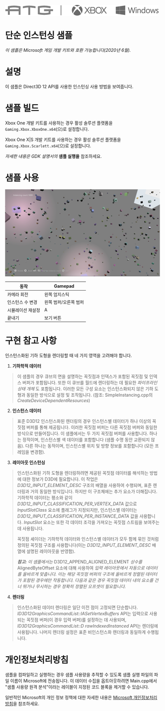 ![](./media/image1.png)

# 단순 인스턴싱 샘플

*이 샘플은 Microsoft 게임 개발 키트와 호환 가능합니다(2020년 6월).*

# 설명

이 샘플은 Direct3D 12 API를 사용한 인스턴싱 사용 방법을 보여줍니다.

# 샘플 빌드

Xbox One 개발 키트를 사용하는 경우 활성 솔루션 플랫폼을 `Gaming.Xbox.XboxOne.x64`(으)로 설정합니다.

Xbox One X|S 개발 키트를 사용하는 경우 활성 솔루션 플랫폼을 `Gaming.Xbox.Scarlett.x64`(으)로 설정합니다.

*자세한 내용은* *GDK 설명서의* __샘플 실행을__ 참조하세요.&nbsp;

# 샘플 사용

![](./media/image3.png)

| 동작 | Gamepad |
|---|---|
| 카메라 회전 | 왼쪽 엄지스틱 |
| 인스턴스 수 변경 | 왼쪽 범퍼/오른쪽 범퍼 |
| 시뮬레이션 재설정 | A |
| 끝내기 | 보기 버튼 |

# 구현 참고 사항

인스턴스화된 기하 도형을 렌더링할 때 네 가지 영역을 고려해야 합니다.

1. **기하학적 데이터**

> 이 샘플의 경우 큐브의 면을 설명하는 꼭짓점과 인덱스가 포함된
> 꼭짓점 및 인덱스 버퍼가 포함됩니다. 또한
> 이 큐브를 월드에 렌더링하는 데 필요한 *파이프라인 상태 개체* 도
> 포함됩니다. 이러한 모든 구성 요소는 인스턴스화되지 않은 기하 도형과
> 동일한 방식으로 설정 및 조작됩니다. (참조:
> SimpleInstancing.cpp의 *CreateDeviceDependentResources*)

2. **인스턴스 데이터**

> 표준 D3D12 인스턴스화된 렌더링의 경우 인스턴스별 데이터가 하나 이상의 꼭짓점
> 버퍼를 통해 제공됩니다. 이러한 꼭짓점 버퍼는 
> 다른 꼭짓점 버퍼와 동일한 방식으로 만들어집니다. 이 샘플에서는 두 가지 꼭짓점
> 버퍼를 사용합니다. 하나는 정적이며, 인스턴스별 색 데이터를 포함합니다
> (샘플 수명 동안 교환되지 않음). 다른 하나는
> 동적이며, 인스턴스별 위치 및 방향 정보를 포함합니다
> (모든 프레임을 변경함).

3. **레이아웃 인스턴싱**

> 인스턴스화된 기하 도형을 렌더링하려면 제공된 꼭짓점 데이터를
> 해석하는 방법에 대한 정보가 D3D에 필요합니다. 이 작업은
> *D3D12_INPUT_ELEMENT_DESC* 구조의 배열을 사용하여 수행되며,
> 표준 렌더링과 거의 동일한 방식입니다. 하지만 이 구조체에는 추가 요소가
> 더해집니다. 기하학적 데이터는 평소와 같이
> *D3D12_INPUT_CLASSIFICATION_PER_VERTEX_DATA* 값으로
> *InputSlotClass* 요소에 플래그가 지정되지만, 인스턴스별 데이터는
> *D3D12_INPUT_CLASSIFICATION_PER_INSTANCE_DATA* 값을 사용합니다. *InputSlot*
> 요소는 또한 각 데이터 조각을 가져오는 꼭짓점 스트림을
> 보여주는 데 사용됩니다.
>
> 꼭짓점 셰이더는 기하학적 데이터와 인스턴스별 데이터가
> 모두 함께 묶인 것처럼 정의된 꼭짓점 구조를 사용합니다(이는
> *D3D12_INPUT_ELEMENT_DESC* 배열에 설명된 레이아웃을
> 반영함).
>
> ***참고:** 이 샘플에서는* D3D12_APPEND_ALIGNED_ELEMENT
> *상수를* AlignedByteOffset 요소에 대해 사용하여 *입력 레이아웃에서 자동으로
> 데이터를 올바르게 맞춥니다. 이는 해당 꼭짓점 버퍼의 구조에 올바르게
> 정렬된 데이터가 포함된 경우에만 작동합니다. 다음과 같은 경우
> 꼭짓점 데이터 내의 요소를 건너 뛰거나 무시하는 경우
> 정확히 정렬된 오프셋이 필요합니다.*

4. **렌더링**

> 인스턴스화된 데이터 렌더링은 일단 이전 점이 고정되면
> 단순합니다. *ID3D12GraphicsCommandList::IASetVertexBuffers* API는
> 입력으로 사용되는 꼭짓점 버퍼(이 경우 입력 버퍼)를 설정하는 데 사용되며,
> *ID3D12GraphicsCommandList::D rawIndexedInstanced* API는
> 렌더링에 사용됩니다. 나머지 렌더링 설정은 표준 비인스턴스화
> 렌더링과 동일하게 수행됩니다.

# 개인정보처리방침

샘플을 컴파일하고 실행하는 경우 샘플 사용량을 추적할 수 있도록 샘플 실행 파일의 파일 이름이 Microsoft에 전송됩니다. 이 데이터 수집을 옵트아웃하려면 Main.cpp에서 "샘플 사용량 원격 분석"이라는 레이블이 지정된 코드 블록을 제거할 수 있습니다.

일반적인 Microsoft의 개인 정보 정책에 대한 자세한 내용은 [Microsoft 개인정보처리방침](https://privacy.microsoft.com/en-us/privacystatement/)을 참조하세요.


